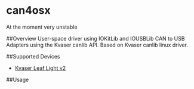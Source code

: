 can4osx
=======

At the moment very unstable

##Overview
User-space driver using IOKitLib and IOUSBLib CAN to USB Adapters using the Kvaser canlib API.
Based on Kvaser canlib linux driver.

##Supported Devices
* [Kvaser Leaf Light v2](http://www.kvaser.com/products/kvaser-leaf-light-v2/)


##Usage
